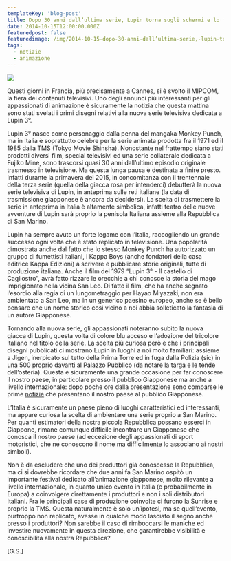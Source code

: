 ```yaml
---
templateKey: 'blog-post'
title: Dopo 30 anni dall’ultima serie, Lupin torna sugli schermi e lo fa passando per San Marino
date: 2014-10-15T12:00:00.000Z
featuredpost: false
featuredimage: /img/2014-10-15-dopo-30-anni-dall’ultima-serie,-lupin-torna-sugli-schermi-e-lo-fa-passando-per-san-marino.jpg
tags:
  - notizie
  - animazione
---
```



![](/img/2014-10-15-dopo-30-anni-dall’ultima-serie,-lupin-torna-sugli-schermi-e-lo-fa-passando-per-san-marino.jpg)

Questi giorni in Francia, più precisamente a Cannes, si è svolto il MIPCOM, la fiera dei contenuti televisivi. Uno degli annunci più interessanti per gli appassionati di animazione è sicuramente la notizia che questa mattina sono stati svelati i primi disegni relativi alla nuova serie televisiva dedicata a Lupin 3°. 

Lupin 3° nasce come personaggio dalla penna del mangaka Monkey Punch, ma in Italia è soprattutto celebre per la serie animata prodotta fra il 1971 ed il 1985 dalla TMS (Tokyo Movie Shinsha). Nonostante nel frattempo siano stati prodotti diversi film, special televisivi ed una serie collaterale dedicata a Fujiko Mine, sono trascorsi quasi 30 anni dall’ultimo episodio originale trasmesso in televisione. Ma questa lunga pausa è destinata a finire presto. Infatti durante la primavera del 2015, in concomitanza con il trentennale della terza serie (quella della giacca rosa per intenderci) debutterà la nuova serie televisiva di Lupin, in anteprima sulle reti italiane (la data di trasmissione giapponese è ancora da decidersi). La scelta di trasmettere la serie in anteprima in Italia è altamente simbolica, infatti teatro delle nuove avventure di Lupin sarà proprio la penisola Italiana assieme alla Repubblica di San Marino. 

Lupin ha sempre avuto un forte legame con l’Italia, raccogliendo un grande successo ogni volta che è stato replicato in televisione. Una popolarità dimostrata anche dal fatto che lo stesso Monkey Punch ha autorizzato un gruppo di fumettisti italiani, i Kappa Boys (anche fondatori della casa editrice Kappa Edizioni) a scrivere e pubblicare storie originali, tutte di produzione italiana. Anche il film del 1979 “Lupin 3° - Il castello di Cagliostro”, avrà fatto rizzare le orecchie a chi conosce la storia del mago imprigionato nella vicina San Leo. Di fatto il film, che ha anche segnato l’esordio alla regia di un lungometraggio per Hayao Miyazaki, non era ambientato a San Leo, ma in un generico paesino europeo, anche se è bello pensare che un nome storico così vicino a noi abbia solleticato la fantasia di un autore Giapponese. 

Tornando alla nuova serie, gli appassionati noteranno subito la nuova giacca di Lupin, questa volta di colore blu acceso e l’adozione del tricolore italiano nel titolo della serie. La scelta più curiosa però è che i principali disegni pubblicati ci mostrano Lupin in luoghi a noi molto familiari: assieme a Jigen, inerpicato sul tetto della Prima Torre ed in fuga dalla Polizia (sic) in una 500 proprio davanti al Palazzo Pubblico (da notare la targa e le tende dell’osteria). Questa è sicuramente una grande occasione per far conoscere il nostro paese, in particolare presso il pubblico Giapponese ma anche a livello internazionale: dopo poche ore dalla presentazione sono comparse le prime [notizie](http://seztrend.com/753.html) che presentano il nostro paese al pubblico Giapponese.

L’Italia è sicuramente un paese pieno di luoghi caratteristici ed interessanti, ma appare curiosa la scelta di ambientare una serie proprio a San Marino. Per quanti estimatori della nostra piccola Repubblica possano esserci in Giappone, rimane comunque difficile incontrare un Giapponese che conosca il nostro paese (ad eccezione degli appassionati di sport motoristici, che ne conoscono il nome ma difficilmente lo associano ai nostri simboli). 

Non è da escludere che uno dei produttori già conoscesse la Repubblica, ma ci si dovrebbe ricordare che due anni fa San Marino ospitò un importante festival dedicato all’animazione giapponese, molto rilevante a livello internazionale, in quanto unico evento in Italia (e probabilmente in Europa) a coinvolgere direttamente i produttori e non i soli distributori Italiani. Fra le principali case di produzione coinvolte ci furono la Sunrise e proprio la TMS. Questa naturalmente è solo un’ipotesi, ma se quell’evento, purtroppo non replicato, avesse in qualche modo lasciato il segno anche presso i produttori? Non sarebbe il caso di rimboccarsi le maniche ed investire nuovamente in questa direzione, che garantirebbe visibilità e conoscibilità alla nostra Repubblica? 

[G.S.] 


